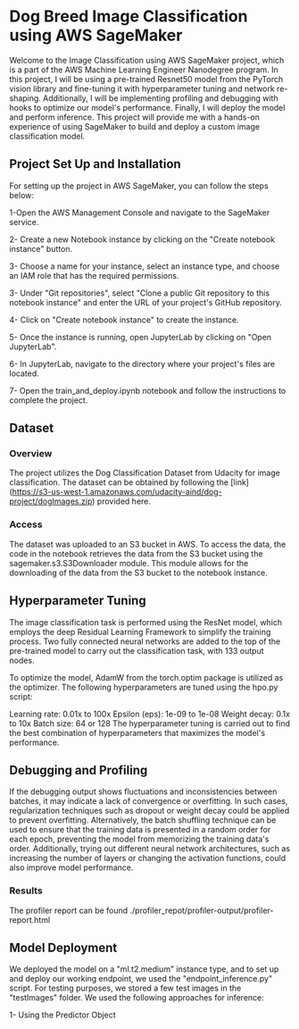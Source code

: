 
# Dog Breed Image Classification using AWS SageMaker

Welcome to the Image Classification using AWS SageMaker project, which is a part of the AWS Machine Learning Engineer Nanodegree program. In this project, I will be using a pre-trained Resnet50 model from the PyTorch vision library and fine-tuning it with hyperparameter tuning and network re-shaping. Additionally, I will be implementing profiling and debugging with hooks to optimize our model's performance. Finally, I will deploy the model and perform inference. This project will provide me with a hands-on experience of using SageMaker to build and deploy a custom image classification model.

## Project Set Up and Installation
For setting up the project in AWS SageMaker, you can follow the steps below:

1-Open the AWS Management Console and navigate to the SageMaker service.

2- Create a new Notebook instance by clicking on the "Create notebook instance" button.

3- Choose a name for your instance, select an instance type, and choose an IAM role that has the required permissions.

3- Under "Git repositories", select "Clone a public Git repository to this notebook instance" and enter the URL of your project's GitHub repository.

4- Click on "Create notebook instance" to create the instance.

5- Once the instance is running, open JupyterLab by clicking on "Open JupyterLab".

6- In JupyterLab, navigate to the directory where your project's files are located.

7- Open the train_and_deploy.ipynb notebook and follow the instructions to complete the project.

## Dataset
### Overview
The project utilizes the Dog Classification Dataset from Udacity for image classification. The dataset can be obtained by following the [link] (https://s3-us-west-1.amazonaws.com/udacity-aind/dog-project/dogImages.zip) provided here.



### Access
The dataset was uploaded to an S3 bucket in AWS. To access the data, the code in the notebook retrieves the data from the S3 bucket using the sagemaker.s3.S3Downloader module. This module allows for the downloading of the data from the S3 bucket to the notebook instance.

## Hyperparameter Tuning
The image classification task is performed using the ResNet model, which employs the deep Residual Learning Framework to simplify the training process. Two fully connected neural networks are added to the top of the pre-trained model to carry out the classification task, with 133 output nodes.

To optimize the model, AdamW from the torch.optim package is utilized as the optimizer. The following hyperparameters are tuned using the hpo.py script:

Learning rate: 0.01x to 100x
Epsilon (eps): 1e-09 to 1e-08
Weight decay: 0.1x to 10x
Batch size: 64 or 128
The hyperparameter tuning is carried out to find the best combination of hyperparameters that maximizes the model's performance.


## Debugging and Profiling
If the debugging output shows fluctuations and inconsistencies between batches, it may indicate a lack of convergence or overfitting. In such cases, regularization techniques such as dropout or weight decay could be applied to prevent overfitting. Alternatively, the batch shuffling technique can be used to ensure that the training data is presented in a random order for each epoch, preventing the model from memorizing the training data's order. Additionally, trying out different neural network architectures, such as increasing the number of layers or changing the activation functions, could also improve model performance.

### Results
The profiler report can be found ./profiler_repot/profiler-output/profiler-report.html


## Model Deployment
We deployed the model on a "ml.t2.medium" instance type, and to set up and deploy our working endpoint, we used the "endpoint_inference.py" script. For testing purposes, we stored a few test images in the "testImages" folder. We used the following approaches for inference:

1- Using the Predictor Object

